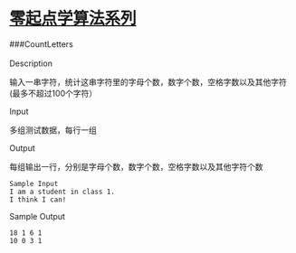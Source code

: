 # [零起点学算法系列](https://github.com/xlm7/ACM/tree/master/begin)

###CountLetters<br><br>
Description<br>

输入一串字符，统计这串字符里的字母个数，数字个数，空格字数以及其他字符(最多不超过100个字符）

Input

多组测试数据，每行一组

Output

每组输出一行，分别是字母个数，数字个数，空格字数以及其他字符个数


    Sample Input 
    I am a student in class 1.
    I think I can!

Sample Output

    18 1 6 1
    10 0 3 1
		
